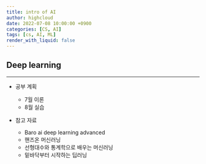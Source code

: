 ```yaml
---
title: intro of AI
author: highcloud
date: 2022-07-08 10:00:00 +0900
categories: [CS, AI]
tags: [cs, AI, ML]
render_with_liquid: false
---
```


<h2 id="deep-learning">Deep learning</h2>
<hr>
<ul>
<li>
<p>공부 계획</p>
<ul>
<li>7월 이론</li>
<li>8월 실습</li>
</ul>
</li>
<li>
<p>참고 자료</p>
<ul>
<li>Baro ai deep learning advanced</li>
<li>핸즈온 머신러닝</li>
<li>선형대수와 통계학으로 배우는 머신러닝</li>
<li>밑바닥부터 시작하는 딥러닝</li>
</ul>
</li>
</ul>

